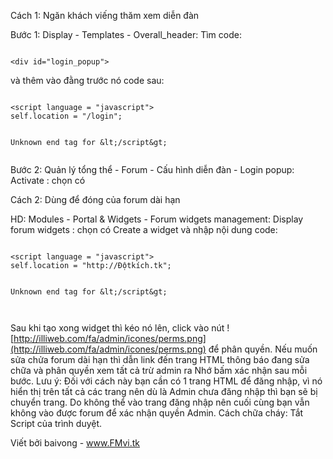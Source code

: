 Cách 1: Ngăn khách viếng thăm xem diễn đàn

Bước 1: Display - Templates - Overall\_header:
Tìm code:

```

<div id="login_popup">
```

và thêm vào đằng trước nó code sau:

```

<script language = "javascript">
self.location = "/login";


Unknown end tag for &lt;/script&gt;


```

Bước 2: Quản lý tổng thể - Forum - Cấu hình diễn đàn - Login popup:
Activate : chọn có

Cách 2: Dùng để đóng của forum dài hạn

HD: Modules - Portal & Widgets - Forum widgets management:
Display forum widgets : chọn có
Create a widget và nhập nội dung code:

```

<script language = "javascript">
self.location = "http://Độtkích.tk";


Unknown end tag for &lt;/script&gt;



```
Sau khi tạo xong widget thì kéo nó lên, click vào nút ![http://illiweb.com/fa/admin/icones/perms.png](http://illiweb.com/fa/admin/icones/perms.png) để phân quyền. Nếu muốn sửa chửa forum dài hạn thì dẫn link đến trang HTML thông báo đang sửa chữa và phân quyền xem tất cả trừ admin ra
Nhớ bấm xác nhận sau mỗi bước.
Lưu ý: Đối với cách này bạn cần có 1 trang HTML để đăng nhập, vì nó hiển thị trên tất cả các trang nên dù là Admin chưa đăng nhập thì bạn sẽ bị chuyển trang. Do không thể vào trang đăng nhập nên cuối cùng bạn vẫn không vào được forum để xác nhận quyền Admin.
Cách chữa cháy: Tắt Script của trình duyệt.

Viết bởi baivong - www.FMvi.tk